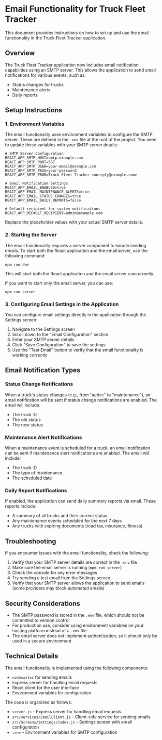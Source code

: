 # Email Functionality for Truck Fleet Tracker

This document provides instructions on how to set up and use the email functionality in the Truck Fleet Tracker application.

## Overview

The Truck Fleet Tracker application now includes email notification capabilities using an SMTP server. This allows the application to send email notifications for various events, such as:

- Status changes for trucks
- Maintenance alerts
- Daily reports

## Setup Instructions

### 1. Environment Variables

The email functionality uses environment variables to configure the SMTP server. These are defined in the `.env` file at the root of the project. You need to update these variables with your SMTP server details:

```
# SMTP Server Configuration
REACT_APP_SMTP_HOST=smtp.example.com
REACT_APP_SMTP_PORT=587
REACT_APP_SMTP_USER=your-email@example.com
REACT_APP_SMTP_PASS=your-password
REACT_APP_SMTP_FROM=Truck Fleet Tracker <noreply@example.com>

# Email Notification Settings
REACT_APP_EMAIL_ENABLED=true
REACT_APP_EMAIL_MAINTENANCE_ALERTS=true
REACT_APP_EMAIL_STATUS_CHANGES=true
REACT_APP_EMAIL_DAILY_REPORTS=false

# Default recipient for system notifications
REACT_APP_DEFAULT_RECIPIENT=admin@example.com
```

Replace the placeholder values with your actual SMTP server details.

### 2. Starting the Server

The email functionality requires a server component to handle sending emails. To start both the React application and the email server, use the following command:

```
npm run dev
```

This will start both the React application and the email server concurrently.

If you want to start only the email server, you can use:

```
npm run server
```

### 3. Configuring Email Settings in the Application

You can configure email settings directly in the application through the Settings screen:

1. Navigate to the Settings screen
2. Scroll down to the "Email Configuration" section
3. Enter your SMTP server details
4. Click "Save Configuration" to save the settings
5. Use the "Test Email" button to verify that the email functionality is working correctly

## Email Notification Types

### Status Change Notifications

When a truck's status changes (e.g., from "active" to "maintenance"), an email notification will be sent if status change notifications are enabled. The email will include:

- The truck ID
- The old status
- The new status

### Maintenance Alert Notifications

When a maintenance event is scheduled for a truck, an email notification can be sent if maintenance alert notifications are enabled. The email will include:

- The truck ID
- The type of maintenance
- The scheduled date

### Daily Report Notifications

If enabled, the application can send daily summary reports via email. These reports include:

- A summary of all trucks and their current status
- Any maintenance events scheduled for the next 7 days
- Any trucks with expiring documents (road tax, insurance, fitness)

## Troubleshooting

If you encounter issues with the email functionality, check the following:

1. Verify that your SMTP server details are correct in the `.env` file
2. Make sure the email server is running (`npm run server`)
3. Check the console for any error messages
4. Try sending a test email from the Settings screen
5. Verify that your SMTP server allows the application to send emails (some providers may block automated emails)

## Security Considerations

- The SMTP password is stored in the `.env` file, which should not be committed to version control
- For production use, consider using environment variables on your hosting platform instead of a `.env` file
- The email server does not implement authentication, so it should only be used in a secure environment

## Technical Details

The email functionality is implemented using the following components:

- `nodemailer` for sending emails
- Express server for handling email requests
- React client for the user interface
- Environment variables for configuration

The code is organized as follows:

- `server.js` - Express server for handling email requests
- `src/services/EmailClient.js` - Client-side service for sending emails
- `src/Screens/Settings/index.js` - Settings screen with email configuration
- `.env` - Environment variables for SMTP configuration
